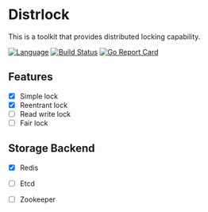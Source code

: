 # Distrlock

This is a toolkit that provides distributed locking capability.

[![Language](https://img.shields.io/badge/Language-Go-blue.svg)](https://golang.org/)
[![Build Status](https://github.com/Casper-Mars/distrlock/workflows/Build/badge.svg?branch=main)](https://github.com/Casper-Mars/distrlock/actions)
[![Go Report Card](https://goreportcard.com/badge/github.com/Casper-Mars/distrlock#1)](https://goreportcard.com/report/github.com/Casper-Mars/distrlock)


## Features

- [x] Simple lock
- [x] Reentrant lock
- [ ] Read write lock
- [ ] Fair lock

## Storage Backend

- [x] Redis
- [ ] Etcd
- [ ] Zookeeper

